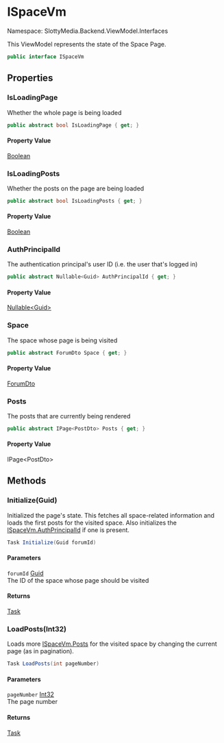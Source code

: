 # ISpaceVm

Namespace: SlottyMedia.Backend.ViewModel.Interfaces

This ViewModel represents the state of the Space Page.

```csharp
public interface ISpaceVm
```

## Properties

### **IsLoadingPage**

Whether the whole page is being loaded

```csharp
public abstract bool IsLoadingPage { get; }
```

#### Property Value

[Boolean](https://docs.microsoft.com/en-us/dotnet/api/system.boolean)<br>

### **IsLoadingPosts**

Whether the posts on the page are being loaded

```csharp
public abstract bool IsLoadingPosts { get; }
```

#### Property Value

[Boolean](https://docs.microsoft.com/en-us/dotnet/api/system.boolean)<br>

### **AuthPrincipalId**

The authentication principal's user ID (i.e. the user that's logged in)

```csharp
public abstract Nullable<Guid> AuthPrincipalId { get; }
```

#### Property Value

[Nullable&lt;Guid&gt;](https://docs.microsoft.com/en-us/dotnet/api/system.nullable-1)<br>

### **Space**

The space whose page is being visited

```csharp
public abstract ForumDto Space { get; }
```

#### Property Value

[ForumDto](./slottymedia.backend.dtos.forumdto.md)<br>

### **Posts**

The posts that are currently being rendered

```csharp
public abstract IPage<PostDto> Posts { get; }
```

#### Property Value

IPage&lt;PostDto&gt;<br>

## Methods

### **Initialize(Guid)**

Initialized the page's state. This fetches all space-related information and loads
 the first posts for the visited space. Also initializes the [ISpaceVm.AuthPrincipalId](./slottymedia.backend.viewmodel.interfaces.ispacevm.md#authprincipalid)
 if one is present.

```csharp
Task Initialize(Guid forumId)
```

#### Parameters

`forumId` [Guid](https://docs.microsoft.com/en-us/dotnet/api/system.guid)<br>
The ID of the space whose page should be visited

#### Returns

[Task](https://docs.microsoft.com/en-us/dotnet/api/system.threading.tasks.task)<br>

### **LoadPosts(Int32)**

Loads more [ISpaceVm.Posts](./slottymedia.backend.viewmodel.interfaces.ispacevm.md#posts) for the visited space by changing the current
 page (as in pagination).

```csharp
Task LoadPosts(int pageNumber)
```

#### Parameters

`pageNumber` [Int32](https://docs.microsoft.com/en-us/dotnet/api/system.int32)<br>
The page number

#### Returns

[Task](https://docs.microsoft.com/en-us/dotnet/api/system.threading.tasks.task)<br>

